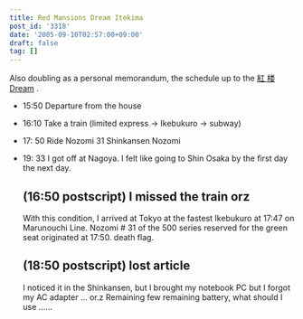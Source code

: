 ```yaml
---
title: Red Mansions Dream Itekima
post_id: '3318'
date: '2005-09-10T02:57:00+09:00'
draft: false
tag: []
---
```


Also doubling as a personal memorandum, the schedule up to the [紅 楼 Dream](http://karen.saiin.net/%7Ekouroumu-toho/) .

*   15:50 Departure from the house
*   16:10 Take a train (limited express → Ikebukuro → subway)
*   17: 50 Ride Nozomi 31 Shinkansen Nozomi
*   19: 33 I got off at Nagoya. I felt like going to Shin Osaka by the first day the next day.
    
    ## (16:50 postscript) I missed the train orz
    
    With this condition, I arrived at Tokyo at the fastest Ikebukuro at 17:47 on Marunouchi Line. Nozomi # 31 of the 500 series reserved for the green seat originated at 17:50. death flag.
    
    ## (18:50 postscript) lost article
    
    I noticed it in the Shinkansen, but I brought my notebook PC but I forgot my AC adapter ... or.z Remaining few remaining battery, what should I use ......